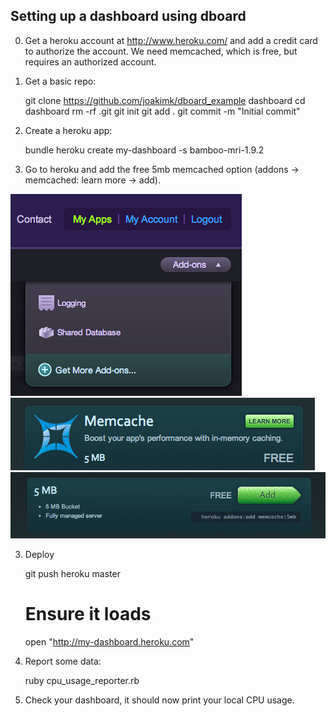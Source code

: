 Setting up a dashboard using dboard
---

0) Get a heroku account at http://www.heroku.com/ and add a credit card to authorize the account. We need memcached, which is free, but requires an authorized account.

1) Get a basic repo:

    git clone https://github.com/joakimk/dboard_example dashboard
    cd dashboard
    rm -rf .git
    git init
    git add .
    git commit -m "Initial commit"

2) Create a heroku app:

    bundle
    heroku create my-dashboard -s bamboo-mri-1.9.2 

2) Go to heroku and add the free 5mb memcached option (addons -> memcached: learn more -> add).

![Addons](https://github.com/joakimk/dboard_example/raw/master/docs/add_memcache_step1.png)
![Memcache](https://github.com/joakimk/dboard_example/raw/master/docs/add_memcache_step2.png)
![Add](https://github.com/joakimk/dboard_example/raw/master/docs/add_memcache_step3.png)

3) Deploy

    git push heroku master

    # Ensure it loads
    open "http://my-dashboard.heroku.com"

3) Report some data:

    ruby cpu_usage_reporter.rb

4) Check your dashboard, it should now print your local CPU usage.
